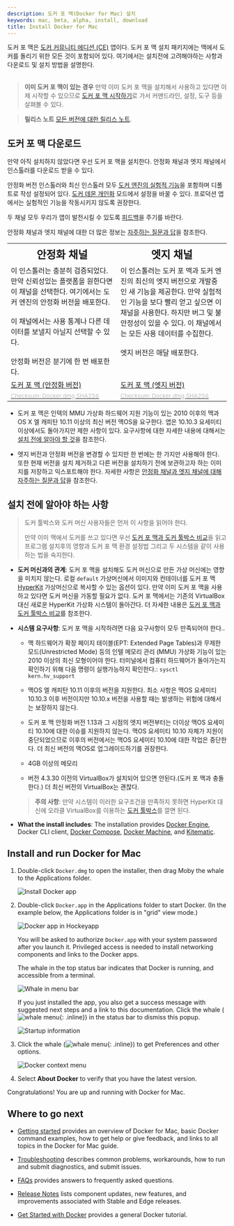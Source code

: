 ```yaml
---
description: 도커 포 맥(Docker for Mac) 설치
keywords: mac, beta, alpha, install, download
title: Install Docker for Mac
---
```


도커 포 맥은 [도커 커뮤니티 에디션 (CE)](https://www.docker.com/community-edition) 앱이다.
도커 포 맥 설치 패키지에는 맥에서 도커를 돌리기 위한 모든 것이 포함되어 있다. 
여기에서는 설치전에 고려해야하는 사항과 다운로드 및 설치 방법을 설명한다.<br><br>

> **이미 도커 포 맥이 있는 경우** 만약 이미 도커 포 맥을
설치해서 사용하고 있다면 이제 시작할 수 있으므로 
[도커 포 맥 시작하기](index.md)로 가서 커맨드라인, 설정, 도구
등을 살펴볼 수 있다. 

>**릴리스 노트** [모든 버전에 대한 릴리스 노트](release-notes.md).

## 도커 포 맥 다운로드

만약 아직 설치하지 않았다면 우선 도커 포 맥을 설치한다. 안정화 채널과 엣지 채널에서 인스톨러를
다운로드 받을 수 있다.

안정화 버전 인스톨러와 최신 인스톨러 모두 <a
href="https://github.com/docker/docker-ce/blob/master/components/cli/experimental/README.md">
도커 엔진의 실험적 기능</a>을 포함하며 디폴트로 작성 설정되어 있다.
[도커 데몬 개인화](/docker-for-mac/index.md#daemon-experimental-mode) 모드에서 설정을 
바꿀 수 있다. 프로덕션 앱에서는 실험적인 기능을 작동시키지 않도록 권장한다.

두 채널 모두 우리가 앱이 발전시킬 수 있도록  <a
href="troubleshoot/#diagnose-problems-send-feedback-and-create-github-issues">피드백</a>을
주기를 바란다.

안정화 채널과 엣지 채널에 대한 더 많은 정보는 
[자주하는 질문과 답](/docker-for-mac/faqs.md#stable-and-edge-channels)을 참조한다.

<table style="width:100%">
  <tr>
    <th style="font-size: x-large; font-family: arial">안정화 채널</th>
    <th style="font-size: x-large; font-family: arial">엣지 채널</th>
  </tr>
  <tr valign="top">
    <td width="50%">
    이 인스톨러는 충분히 검증되었다. 만약 신뢰성있는 플랫폼을 원한다면 이 채널을 선택한다.
    여기에서는 도커 엔진의 안정화 버전을 배포한다.<br><br>
    이 채널에서는 사용 통계나 다른 데이터를 보낼지 아닐지 선택할 수 있다.<br><br>
    안정화 버전은 분기에 한 번 배포한다.
   </td>
    <td width="50%">
    이 인스톨러는 도커 포 맥과 도커 엔진의 최신의 엣지 버전으로 개발중인 새 기능을 제공한다.
    만약 실험적인 기능을 보다 빨리 얻고 싶으면 이 채널을 사용한다.
    하지만 버그 및 불안정성이 있을 수 있다.
    이 채널에서는 모든 사용 데이터를 수집한다.<br><br>
    엣지 버전은 매달 배포한다.
    </td>
  </tr>
  <tr valign="top">
  <td width="50%">
  <a class="button outline-btn" href="https://download.docker.com/mac/stable/Docker.dmg">도커 포 맥 (안정화 버전)</a>
  </td>
  <td width="50%">
  <a class="button outline-btn" href="https://download.docker.com/mac/edge/Docker.dmg">도커 포 맥 (엣지 버전)</a>
  </td>
  </tr>
  <tr valign="top">
  <td width="50%">
  <a href="https://download.docker.com/mac/stable/Docker.dmg.sha256sum"><font color="#BDBDBD" size="-1">Checksum: Docker.dmg SHA256</font></a>
  </td>
  <td width="50%">
  <a href="https://download.docker.com/mac/edge/Docker.dmg.sha256sum"><font color="#BDBDBD" size="-1">Checksum: Docker.dmg SHA256</font></a>
  </td>
  </tr>
</table>

* 도커 포 맥은 인텍의 MMU 가상화 하드웨어 지원 기능이 있는 2010 이후의 맥과 
  OS X 엘 캐피탄 10.11 이상의 최신 버전 맥OS을 요구한다. 
  앱은 10.10.3 요세미티 이상에서도 돌아가지만 제한 사항이 있다. 
  요구사항에 대한 자세한 내용에 대해서는 [설치 전에 알아야 할 것](#what-to-know-before-you-install)을 참조한다.

* 엣지 버전과 안정화 버전을 변경할 수 있지만 한 번에는 한 가지만 사용해야 한다.
  또한 현재 버전을 설치 제거하고 다른 버전을 설치하기 전에 보관하고자 하는 이미지를
  저장하고 익스포트해야 한다. 자세한 사항은 
  [안정화 채널과 엣지 채널에 대해 자주하는 질문과 답](faqs.md#stable-and-edge-channels)을 참조한다.

##  설치 전에 알아야 하는 사항 

> 도커 툴박스와 도커 머신 사용자들은 먼저 이 사항을 읽어야 한다.
>
> 만약 이미 맥에서 도커를 쓰고 있다면 우선 
> [도커 포 맥과 도커 툴박스 비교](docker-toolbox.md)을 읽고
> 프로그램 설치후의 영향과 도커 포 맥 환경 설정법 그리고 두 시스템을 같이 사용하는 법을 숙지한다.

* **도커 머신과의 관계**: 도커 포 맥을 설치해도 도커 머신으로 만든 가상 머신에는 영향을 미치지 않는다.
  로컬 `default` 가상머신에서 이미지와 컨테이너를 도커 포 맥 [HyperKit](https://github.com/docker/HyperKit/) 
  가상머신으로 복사할 수 있는 옵션이 있다. 
  만약 이미 도커 포 맥을 사용하고 있다면 도커 머신을 가동할 필요가 없다.
  도커 포 맥에서는 기존의 VirtualBox 대신 새로운 HyperKit 가상화 시스템이 돌아간다.
  더 자세한 내용은 [도커 포 맥과 도커 툴박스 비교](docker-toolbox.md)를 참조한다.  

* **시스템 요구사항**: 도커 포 맥을 시작하려면 다음 요구사항이 모두 만족되어야 한다..

  - 맥 하드웨어가 확장 페이지 테이블(EPT: Extended Page Tables)과 
    무제한 모드(Unrestricted Mode) 등의 인텔 메모리 관리 (MMU) 
    가상화 기능이 있는 2010 이상의 최신 모형이어야 한다. 
    터미널에서 컴퓨터 하드웨어가 돌아가는지 확인하기 위해 
    다음 명령이 실행가능하지 확인한다.: `sysctl kern.hv_support`
    
  - 맥OS 엘 캐피탄 10.11 이후의 버전을 지원한다.
    최소 사항은 맥OS 요세미티 10.10.3 이후 버전이지만
    10.10.x 버전을 사용할 때는 발생하는 위험에 대해서는 보장하지 않는다.
 
  - 도커 포 맥 안정화 버전 1.13과 그 시점의 엣지 버전부터는
    더이상 맥OS 요세미티 10.10에 대한 이슈를 지원하지 않는다.
    맥OS 요세미티 10.10 자체가 지원이 중단되었으므로 이후의 버전에서는 
    맥OS 요세미티 10.10에 대한 작업은 중단한다.
    더 최신 버전의 맥OS로 업그레이드하기를 권장한다.

  - 4GB 이상의 메모리

  - 버전 4.3.30 이전의 VirtualBox가 설치되어 있으면 안된다.(도커 포 맥과 충돌한다.)
    더 최신 버전의 VirtualBox는 괜찮다.

  > **주의 사항**: 만약 시스템이 이러한 요구조건을 만족하지 못하면
  > HyperKit 대신에 오라클 VirtualBox를 이용하는
  > [도커 툴박스](/toolbox/overview.md)를 깔면 된다.


* **What the install includes**: The installation provides
  [Docker Engine](/engine/userguide/), Docker CLI client,
  [Docker Compose](/compose/overview/), [Docker Machine](/machine/overview/), and [Kitematic](/kitematic/userguide.md).

## Install and run Docker for Mac

1.  Double-click `Docker.dmg` to open the installer, then drag Moby the whale to
    the Applications folder.

	  ![Install Docker app](/docker-for-mac/images/docker-app-drag.png)

2.  Double-click `Docker.app` in the Applications folder to start Docker. (In the example below, the Applications folder is in "grid" view mode.)

	  ![Docker app in Hockeyapp](/docker-for-mac/images/docker-app-in-apps.png)

	  You will be asked to authorize `Docker.app` with your system password after you launch it.
	  Privileged access is needed to install networking components and links to the Docker apps.

	  The whale in the top status bar indicates that Docker is running, and accessible from a terminal.

	  ![Whale in menu bar](/docker-for-mac/images/whale-in-menu-bar.png)

    If you just installed the app, you also get a success message with suggested
    next steps and a link to this documentation. Click the whale (![whale
    menu](/docker-for-mac/images/whale-x.png){: .inline}) in the status bar to
    dismiss this popup.

	  ![Startup information](/docker-for-mac/images/mac-install-success-docker-cloud.png)

3.  Click the whale (![whale menu](/docker-for-mac/images/whale-x.png){: .inline}) to get Preferences and other options.

	  ![Docker context menu](images/menu.png)

4.  Select **About Docker** to verify that you have the latest version.

Congratulations! You are up and running with Docker for Mac.

## Where to go next

* [Getting started](index.md) provides an overview of Docker for Mac,
basic Docker command examples, how to get help or give feedback, and
links to all topics in the Docker for Mac guide.

* [Troubleshooting](troubleshoot.md) describes common problems,
workarounds, how to run and submit diagnostics, and submit issues.

* [FAQs](faqs.md) provides answers to frequently asked questions.

* [Release Notes](release-notes.md) lists component updates, new features, and improvements associated with Stable and Edge releases.

* [Get Started with Docker](/get-started/) provides a general Docker tutorial.
